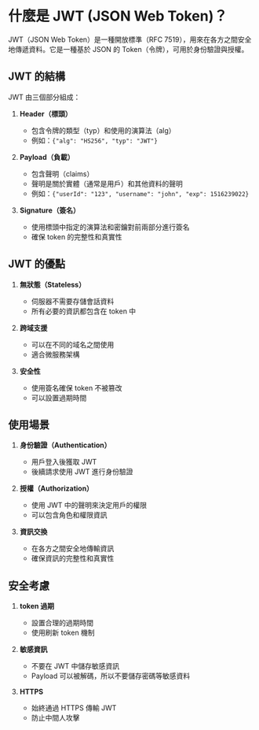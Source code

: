 # 什麼是 JWT (JSON Web Token)？

JWT（JSON Web Token）是一種開放標準（RFC 7519），用來在各方之間安全地傳遞資料。它是一種基於 JSON 的 Token（令牌），可用於身份驗證與授權。

## JWT 的結構

JWT 由三個部分組成：

1. **Header（標頭）**
   - 包含令牌的類型（typ）和使用的演算法（alg）
   - 例如：`{"alg": "HS256", "typ": "JWT"}`

2. **Payload（負載）**
   - 包含聲明（claims）
   - 聲明是關於實體（通常是用戶）和其他資料的聲明
   - 例如：`{"userId": "123", "username": "john", "exp": 1516239022}`

3. **Signature（簽名）**
   - 使用標頭中指定的演算法和密鑰對前兩部分進行簽名
   - 確保 token 的完整性和真實性

## JWT 的優點

1. **無狀態（Stateless）**
   - 伺服器不需要存儲會話資料
   - 所有必要的資訊都包含在 token 中

2. **跨域支援**
   - 可以在不同的域名之間使用
   - 適合微服務架構

3. **安全性**
   - 使用簽名確保 token 不被篡改
   - 可以設置過期時間

## 使用場景

1. **身份驗證（Authentication）**
   - 用戶登入後獲取 JWT
   - 後續請求使用 JWT 進行身份驗證

2. **授權（Authorization）**
   - 使用 JWT 中的聲明來決定用戶的權限
   - 可以包含角色和權限資訊

3. **資訊交換**
   - 在各方之間安全地傳輸資訊
   - 確保資訊的完整性和真實性

## 安全考慮

1. **token 過期**
   - 設置合理的過期時間
   - 使用刷新 token 機制

2. **敏感資訊**
   - 不要在 JWT 中儲存敏感資訊
   - Payload 可以被解碼，所以不要儲存密碼等敏感資料

3. **HTTPS**
   - 始終通過 HTTPS 傳輸 JWT
   - 防止中間人攻擊 